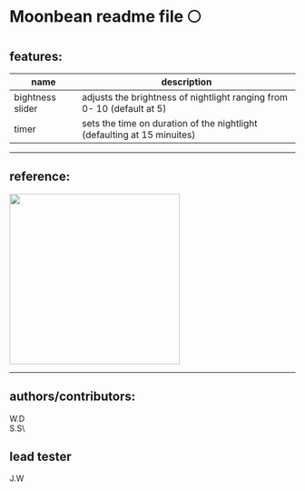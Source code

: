 
# Moonbean readme file :full_moon:


## features:
| name  | description  |
|---|---|
| bightness slider  |adjusts the brightness of nightlight ranging from 0- 10 (default at 5)   |
| timer  | sets the time on duration of the nightlight (defaulting at 15 minuites)  |

***
## reference:

<img src="https://github.com/user-attachments/assets/3424f94c-e307-4851-9bac-ef07b2be5ae5" width="300">


***
## authors/contributors:
 W.D\
 S.S\
 ## lead tester
 J.W



 


